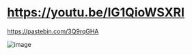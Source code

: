 
# https://youtu.be/IG1QioWSXRI

https://pastebin.com/3Q9rqGHA

![image](https://user-images.githubusercontent.com/21102151/163052622-3628ef4e-6d6f-4187-a730-2ca353fb8299.png)
